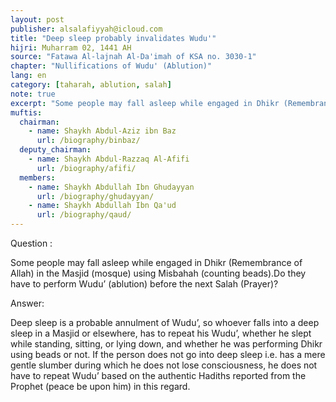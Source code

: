 ```yaml
---
layout: post
publisher: alsalafiyyah@icloud.com
title: "Deep sleep probably invalidates Wudu'"
hijri: Muharram 02, 1441 AH
source: "Fatawa Al-lajnah Al-Da'imah of KSA no. 3030-1"
chapter: "Nullifications of Wudu' (Ablution)"
lang: en
category: [taharah, ablution, salah]
note: true
excerpt: "Some people may fall asleep while engaged in Dhikr (Remembrance of Allah) in the Masjid (mosque) using Misbahah (counting beads).Do they have to perform Wudu’ (ablution) before the next Salah (Prayer)?"
muftis:
  chairman: 
    - name: Shaykh Abdul-Aziz ibn Baz
      url: /biography/binbaz/
  deputy_chairman: 
    - name: Shaykh Abdul-Razzaq Al-Afifi
      url: /biography/afifi/
  members: 
    - name: Shaykh Abdullah Ibn Ghudayyan
      url: /biography/ghudayyan/
    - name: Shaykh Abdullah Ibn Qa'ud
      url: /biography/qaud/
---
```


Question : 

Some people may fall asleep while engaged in Dhikr (Remembrance of Allah) in the Masjid (mosque) using Misbahah (counting beads).Do they have to perform Wudu’ (ablution) before the next Salah (Prayer)? 

Answer: 

Deep sleep is a probable annulment of Wudu’, so whoever falls into a deep sleep in a Masjid or elsewhere, has to repeat his Wudu’, whether he slept while standing, sitting, or lying down, and whether he was performing Dhikr using beads or not. If the person does not go into deep sleep i.e. has a mere gentle slumber during which he does not lose consciousness, he does not have to repeat Wudu’ based on the authentic Hadiths reported from the Prophet (peace be upon him) in this regard.
